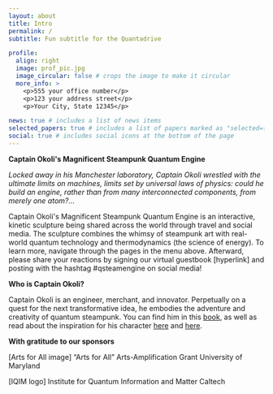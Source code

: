 ```yaml
---
layout: about
title: Intro
permalink: /
subtitle: Fun subtitle for the Quantadrive

profile:
  align: right
  image: prof_pic.jpg
  image_circular: false # crops the image to make it circular
  more_info: >
    <p>555 your office number</p>
    <p>123 your address street</p>
    <p>Your City, State 12345</p>

news: true # includes a list of news items
selected_papers: true # includes a list of papers marked as "selected={true}"
social: true # includes social icons at the bottom of the page
---
```


__Captain Okoli's Magnificent Steampunk Quantum Engine__

_Locked away in his Manchester laboratory, Captain Okoli wrestled with the ultimate limits on machines, limits set by universal laws of physics: could he build an engine, rather than from many interconnected components, from merely one atom?..._

Captain Okoli's Magnificent Steampunk Quantum Engine is an interactive, kinetic sculpture being shared across the world through travel and social
media. The sculpture combines the whimsy of steampunk art with real-world quantum technology and thermodynamics (the science of energy). To learn more, navigate through the pages in the menu above. Afterward, please share your reactions by signing our virtual guestbook [hyperlink] and posting with the hashtag #qsteamengine on social media!

__Who is Captain Okoli?__

Captain Okoli is an engineer, merchant, and innovator. Perpetually on a quest for the next transformative idea, he embodies the adventure and creativity of quantum steampunk. You can find him in this [book](https://quantumsteampunk.umiacs.io/book/), as well as read about the inspiration for his character [here](https://quantumfrontiers.com/2022/05/08/how-captain-okoli-got-his-name/) and [here](https://perimeterinstitute.ca/news/a-tribute-to-dr-chiamaka-okoli).

__With gratitude to our sponsors__

[Arts for All image] “Arts for All” Arts-Amplification Grant
University of Maryland

[IQIM logo] Institute for Quantum Information and Matter
Caltech
